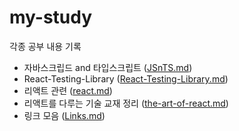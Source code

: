 # my-study
각종 공부 내용 기록


* 자바스크립드 and 타입스크립트 ([JSnTS.md](./JSnTS.md))
* React-Testing-Library ([React-Testing-Library.md](./React-Testing-Library.md))
* 리액트 관련 ([react.md](./react.md))
* 리액트를 다루는 기술 교재 정리 ([the-art-of-react.md](./the-art-of-react.md))
* 링크 모음 ([Links.md](./Links.md))

